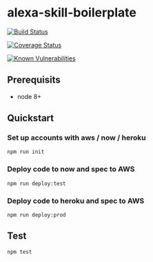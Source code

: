 # alexa-skill-boilerplate

[![Build Status](https://travis-ci.org/TheSmokingGnu/alexa-skill-boilerplate.svg?branch=master)](https://travis-ci.org/TheSmokingGnu/alexa-skill-boilerplate)

[![Coverage Status](https://coveralls.io/repos/github/TheSmokingGnu/alexa-skill-boilerplate/badge.svg?branch=master)](https://coveralls.io/github/TheSmokingGnu/alexa-skill-boilerplate?branch=master)

[![Known Vulnerabilities](https://snyk.io/test/github/theSmokingGnu/alexa-skill-boilerplate/badge.svg)](https://snyk.io/test/github/theSmokingGnu/alexa-skill-boilerplate)


## Prerequisits

* node 8+

## Quickstart

### Set up accounts with aws / now / heroku

```
npm run init
```

### Deploy code to now and spec to AWS

```shell
npm run deploy:test
```

### Deploy code to heroku and spec to AWS
```shell
npm run deploy:prod
```

## Test

```shell
npm test
```
